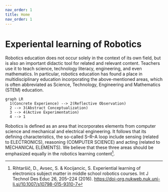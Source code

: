 ```yaml
---
nav_order: 1
title: Home
nav_order: 1
---
```


# Experiental learning of Robotics

Robotics education does not occur solely in the context of its own field, but is also an important didactic tool for related and relevant content. Teachers use it to teach science, technology literacy, engineering, and even mathematics. In particular, robotics education has found a place in multidisciplinary education incorporating the above-mentioned areas, which is often abbreviated as Science, Technology, Engineering and Mathematics (STEM) education.

```mermaid
graph LR
  1(Concrete Experience) --> 2(Reflective Observation)
  2 --> 3(Abstract Conceptualization)
  3 --> 4(Active Experimentation)
  4 --> 1
```

Robotics is defined as an area that incorporates elements from computer science and mechanical and electrical engineering. It follows that its defining characteristics, the so-called S–R–A loop include sensing (related to ELECTRONICS), reasoning (COMPUTER SCIENCE) and acting (related to MECHANICAL ELEMENTS). We believe that these three areas should be emphasized equally in the robotics learning content[^1].

[^1]:Rihtaršič, D., Avsec, S. & Kocijancic, S. Experiential learning of electronics subject matter in middle school robotics courses. Int J Technol Des Educ 26, 205–224 (2016). https://doi-org.nukweb.nuk.uni-lj.si/10.1007/s10798-015-9310-7
